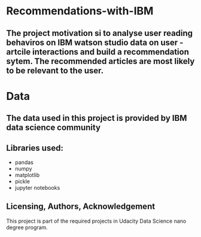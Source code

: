 # Recommendations-with-IBM
## The project motivation si to analyse user reading behaviros on IBM watson studio data on user - artcile interactions and build a recommendation sytem. The recommended articles are most likely to be relevant to the user.

# Data

## The data used in this project is provided by IBM data science community

## Libraries used:
- pandas
- numpy
- matplotlib
- pickle
- jupyter notebooks


## Licensing, Authors, Acknowledgement
This project is part of the required projects in Udacity Data Science nano degree program.

